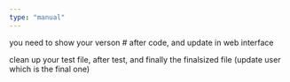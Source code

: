 ```yaml
---
type: "manual"
---
```


you need to show your verson # after code, and update in web interface

clean up your test file, after test, and finally the finalsized file (update user which is the final one)